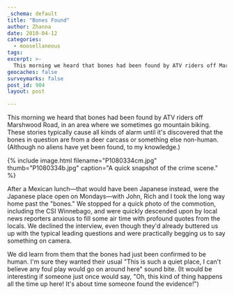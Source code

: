 ```yaml
---
_schema: default
title: "Bones Found"
author: Zhanna
date: 2010-04-12
categories:
  - moosellaneous
tags:
excerpt: >- 
  This morning we heard that bones had been found by ATV riders off Marshwood Road, in an area where we sometimes go mountain biking. These stories typically cause all kinds of alarm until it’s discovered that the bones in question are from a deer carcass or something else non-human.
geocaches: false
surveymarks: false
post_id: 904
layout: post         

---
```


This morning we heard that bones had been found by ATV riders off Marshwood Road, in an area where we sometimes go mountain biking.  These stories typically cause all kinds of alarm until it's discovered that the bones in question are from a deer carcass or something else non-human.  (Although no aliens have yet been found, to my knowledge.)  

{% include image.html filename="P1080334cm.jpg" thumb="P1080334b.jpg" caption="A quick snapshot of the crime scene." %}

After a Mexican lunch—that would have been Japanese instead, were the Japanese place open on Mondays—with John, Rich and I took the long way home past the "bones."  We stopped for a quick photo of the commotion, including the CSI Winnebago, and were quickly descended upon by local news reporters anxious to fill some air time with profound quotes from the locals.  We declined the interview, even though they'd already buttered us up with the typical leading questions and were practically begging us to say something on camera.  

We did learn from them that the bones had just been confirmed to be human.  I'm sure they wanted their usual "This is such a quiet place, I can't believe any foul play would go on around here" sound bite.  (It would be interesting if someone just once would say, "Oh, this kind of thing happens all the time up here!  It's about time someone found the evidence!")  
